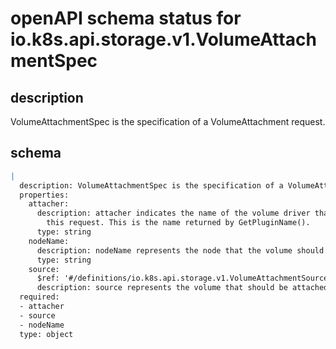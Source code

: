 # openAPI schema status for io.k8s.api.storage.v1.VolumeAttachmentSpec

## description

VolumeAttachmentSpec is the specification of a VolumeAttachment request.

## schema

```yaml
|
  description: VolumeAttachmentSpec is the specification of a VolumeAttachment request.
  properties:
    attacher:
      description: attacher indicates the name of the volume driver that MUST handle
        this request. This is the name returned by GetPluginName().
      type: string
    nodeName:
      description: nodeName represents the node that the volume should be attached to.
      type: string
    source:
      $ref: '#/definitions/io.k8s.api.storage.v1.VolumeAttachmentSource'
      description: source represents the volume that should be attached.
  required:
  - attacher
  - source
  - nodeName
  type: object

```
